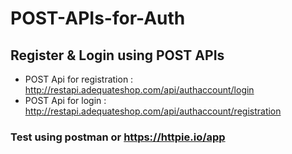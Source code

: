 # POST-APIs-for-Auth
## Register & Login using POST APIs

- POST Api for registration : http://restapi.adequateshop.com/api/authaccount/login
- POST Api for login : http://restapi.adequateshop.com/api/authaccount/registration

### Test using postman or https://httpie.io/app

